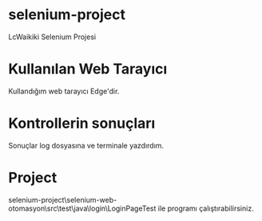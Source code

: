 # selenium-project
LcWaikiki Selenium Projesi
# Kullanılan Web Tarayıcı
Kullandığım web tarayıcı Edge'dir.
# Kontrollerin sonuçları
Sonuçlar log dosyasına ve terminale yazdırdım.
# Project
selenium-project\selenium-web-otomasyon\src\test\java\login\LoginPageTest ile programı çalıştırabilirsiniz.
